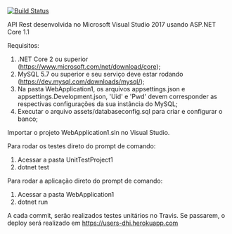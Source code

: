 [![Build Status](https://travis-ci.org/dhiegohenrique/users-dhi.svg?branch=master)](https://travis-ci.org/dhiegohenrique/users-dhi)

API Rest desenvolvida no Microsoft Visual Studio 2017 usando ASP.NET Core 1.1

Requisitos:
1) .NET Core 2 ou superior (https://www.microsoft.com/net/download/core);
2) MySQL 5.7 ou superior e seu serviço deve estar rodando (https://dev.mysql.com/downloads/mysql/);
3) Na pasta WebApplication1, os arquivos appsettings.json e appsettings.Development.json, 'Uid' e 'Pwd' devem corresponder as respectivas configurações da sua instância do MySQL;
4) Executar o arquivo assets/databaseconfig.sql para criar e configurar o banco;

Importar o projeto WebApplication1.sln no Visual Studio.

Para rodar os testes direto do prompt de comando:
1) Acessar a pasta UnitTestProject1
2) dotnet test

Para rodar a aplicação direto do prompt de comando:
1) Acessar a pasta WebApplication1
2) dotnet run

A cada commit, serão realizados testes unitários no Travis. Se passarem, o deploy será realizado em https://users-dhi.herokuapp.com